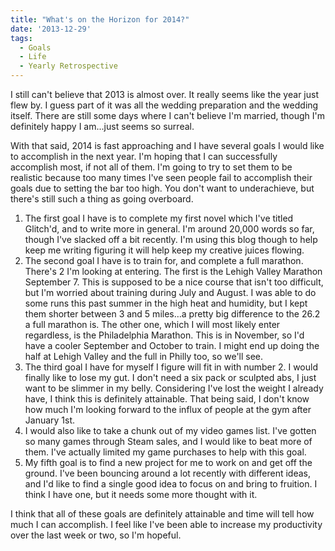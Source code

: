 ```yaml
---
title: "What's on the Horizon for 2014?"
date: '2013-12-29'
tags:
  - Goals
  - Life
  - Yearly Retrospective
---
```


I still can't believe that 2013 is almost over. It really seems like the year just flew by. I guess part of it was all the wedding preparation and the wedding itself. There are still some days where I can't believe I'm married, though I'm definitely happy I am...just seems so surreal.
<!-- excerpt -->

With that said, 2014 is fast approaching and I have several goals I would like to accomplish in the next year. I'm hoping that I can successfully accomplish most, if not all of them. I'm going to try to set them to be realistic because too many times I've seen people fail to accomplish their goals due to setting the bar too high. You don't want to underachieve, but there's still such a thing as going overboard.

1. The first goal I have is to complete my first novel which I've titled Glitch'd, and to write more in general. I'm around 20,000 words so far, though I've slacked off a bit recently. I'm using this blog though to help keep me writing figuring it will help keep my creative juices flowing.
2. The second goal I have is to train for, and complete a full marathon. There's 2 I'm looking at entering. The first is the Lehigh Valley Marathon September 7. This is supposed to be a nice course that isn't too difficult, but I'm worried about training during July and August. I was able to do some runs this past summer in the high heat and humidity, but I kept them shorter between 3 and 5 miles…a pretty big difference to the 26.2 a full marathon is. The other one, which I will most likely enter regardless, is the Philadelphia Marathon. This is in November, so I'd have a cooler September and October to train. I might end up doing the half at Lehigh Valley and the full in Philly too, so we'll see.
3. The third goal I have for myself I figure will fit in with number 2. I would finally like to lose my gut. I don't need a six pack or sculpted abs, I just want to be slimmer in my belly. Considering I've lost the weight I already have, I think this is definitely attainable. That being said, I don't know how much I'm looking forward to the influx of people at the gym after January 1st.
4. I would also like to take a chunk out of my video games list. I've gotten so many games through Steam sales, and I would like to beat more of them. I've actually limited my game purchases to help with this goal.
5. My fifth goal is to find a new project for me to work on and get off the ground. I've been bouncing around a lot recently with different ideas, and I'd like to find a single good idea to focus on and bring to fruition. I think I have one, but it needs some more thought with it.

I think that all of these goals are definitely attainable and time will tell how much I can accomplish. I feel like I've been able to increase my productivity over the last week or two, so I'm hopeful.
